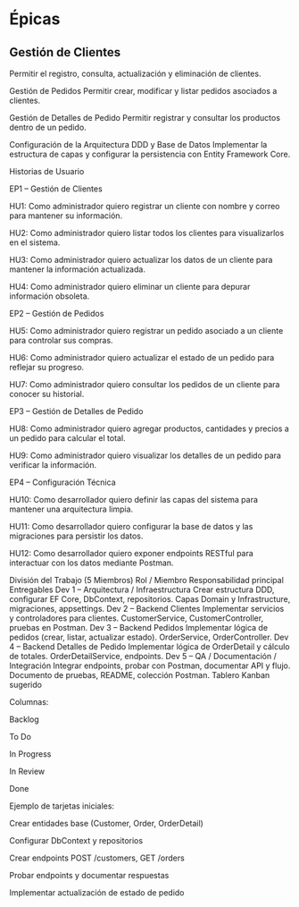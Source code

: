 # Épicas

## Gestión de Clientes
Permitir el registro, consulta, actualización y eliminación de clientes.

Gestión de Pedidos
Permitir crear, modificar y listar pedidos asociados a clientes.

Gestión de Detalles de Pedido
Permitir registrar y consultar los productos dentro de un pedido.

Configuración de la Arquitectura DDD y Base de Datos
Implementar la estructura de capas y configurar la persistencia con Entity Framework Core.

Historias de Usuario

EP1 – Gestión de Clientes

HU1: Como administrador quiero registrar un cliente con nombre y correo para mantener su información.

HU2: Como administrador quiero listar todos los clientes para visualizarlos en el sistema.

HU3: Como administrador quiero actualizar los datos de un cliente para mantener la información actualizada.

HU4: Como administrador quiero eliminar un cliente para depurar información obsoleta.

EP2 – Gestión de Pedidos

HU5: Como administrador quiero registrar un pedido asociado a un cliente para controlar sus compras.

HU6: Como administrador quiero actualizar el estado de un pedido para reflejar su progreso.

HU7: Como administrador quiero consultar los pedidos de un cliente para conocer su historial.

EP3 – Gestión de Detalles de Pedido

HU8: Como administrador quiero agregar productos, cantidades y precios a un pedido para calcular el total.

HU9: Como administrador quiero visualizar los detalles de un pedido para verificar la información.

EP4 – Configuración Técnica

HU10: Como desarrollador quiero definir las capas del sistema para mantener una arquitectura limpia.

HU11: Como desarrollador quiero configurar la base de datos y las migraciones para persistir los datos.

HU12: Como desarrollador quiero exponer endpoints RESTful para interactuar con los datos mediante Postman.

División del Trabajo (5 Miembros)
Rol / Miembro	Responsabilidad principal	Entregables
Dev 1 – Arquitectura / Infraestructura	Crear estructura DDD, configurar EF Core, DbContext, repositorios.	Capas Domain y Infrastructure, migraciones, appsettings.
Dev 2 – Backend Clientes	Implementar servicios y controladores para clientes.	CustomerService, CustomerController, pruebas en Postman.
Dev 3 – Backend Pedidos	Implementar lógica de pedidos (crear, listar, actualizar estado).	OrderService, OrderController.
Dev 4 – Backend Detalles de Pedido	Implementar lógica de OrderDetail y cálculo de totales.	OrderDetailService, endpoints.
Dev 5 – QA / Documentación / Integración	Integrar endpoints, probar con Postman, documentar API y flujo.	Documento de pruebas, README, colección Postman.
Tablero Kanban sugerido

Columnas:

Backlog

To Do

In Progress

In Review

Done

Ejemplo de tarjetas iniciales:

Crear entidades base (Customer, Order, OrderDetail)

Configurar DbContext y repositorios

Crear endpoints POST /customers, GET /orders

Probar endpoints y documentar respuestas

Implementar actualización de estado de pedido